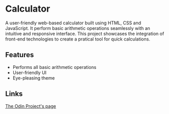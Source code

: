 # Calculator

A user-friendly web-based calculator built using HTML, CSS and JavaScript. It perform basic arithmetic operations seamlessly with an intuitive and responsive interface. This project showcases the integration of front-end technologies to create a pratical tool for quick calculations.

## Features

- Performs all basic arithmetic operations
- User-friendly UI
- Eye-pleasing theme

## Links

[The Odin Project's page](https://www.theodinproject.com/lessons/foundations-calculator)
